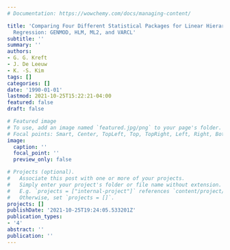 ```yaml
---
# Documentation: https://wowchemy.com/docs/managing-content/

title: 'Comparing Four Different Statistical Packages for Linear Hierarchical Linear
  Regression: GENMOD, HLM, ML2, and VARCL'
subtitle: ''
summary: ''
authors:
- G. G. Kreft
- J. De Leeuw
- K. -S. Kim
tags: []
categories: []
date: '1990-01-01'
lastmod: 2021-10-25T15:22:21-04:00
featured: false
draft: false

# Featured image
# To use, add an image named `featured.jpg/png` to your page's folder.
# Focal points: Smart, Center, TopLeft, Top, TopRight, Left, Right, BottomLeft, Bottom, BottomRight.
image:
  caption: ''
  focal_point: ''
  preview_only: false

# Projects (optional).
#   Associate this post with one or more of your projects.
#   Simply enter your project's folder or file name without extension.
#   E.g. `projects = ["internal-project"]` references `content/project/deep-learning/index.md`.
#   Otherwise, set `projects = []`.
projects: []
publishDate: '2021-10-25T19:24:05.533201Z'
publication_types:
- '4'
abstract: ''
publication: ''
---
```

